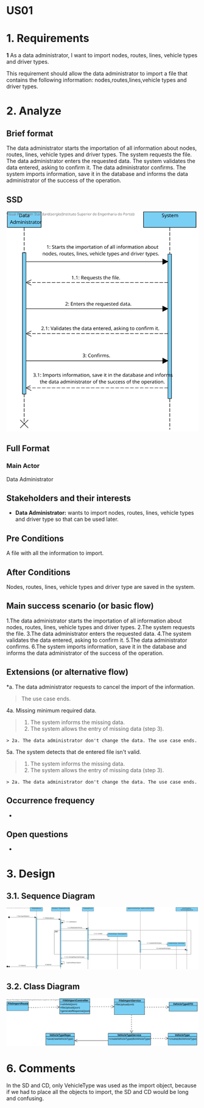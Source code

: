  US01
=======================================


# 1. Requirements

**1** As a data administrator, I want to import nodes, routes, lines, vehicle types and driver types.

This requirement should allow the data administrator to import a file that contains the following information: nodes,routes,lines,vehicle types and driver types.

# 2. Analyze

## Brief format

The data administrator starts the importation of all information about nodes, routes, lines, vehicle types and driver types. The system requests the file. The data administrator enters the requested data. The system validates the data entered, asking to confirm it. The data administrator confirms. The system imports information, save it in the database and informs the data administrator of the success of the operation.

## SSD

![SSD1.svg](ssd1.svg)

## Full Format

### Main Actor

Data Administrator

## Stakeholders and their interests

* **Data Administrator:** wants to import nodes, routes, lines, vehicle types and driver type so that can be used later.

## Pre Conditions

A file with all the information to import.

## After Conditions 

Nodes, routes, lines, vehicle types and driver type are saved in the system.

## Main success scenario (or basic flow)

1.The data administrator starts the importation of all information about nodes, routes, lines, vehicle types and driver types.
2.The system requests the file.
3.The data administrator enters the requested data.
4.The system validates the data entered, asking to confirm it.
5.The data administrator confirms.
6.The system imports information, save it in the database and informs the data administrator of the success of the operation.

## Extensions (or alternative flow)

*a. The data administrator requests to cancel the import of the information.

> The use case ends.

4a. Missing minimum required data.

>	1. The system informs the missing data.
>	2. The system allows the entry of missing data (step 3).
>
	> 2a. The data administrator don't change the data. The use case ends.

5a. The system detects that de entered file isn't valid.

>	1. The system informs the missing data.
>	2. The system allows the entry of missing data (step 3).
>
	> 2a. The data administrator don't change the data. The use case ends.

## Occurrence frequency
-

## Open questions
-

# 3. Design


## 3.1. Sequence Diagram
![SD1.svg](sd1.svg)

## 3.2. Class Diagram

![CD1.svg](cd1.svg)

# 6. Comments

In the SD and CD, only VehicleType was used as the import object, because if we had to place all the objects to import, the SD and CD would be long and confusing.
